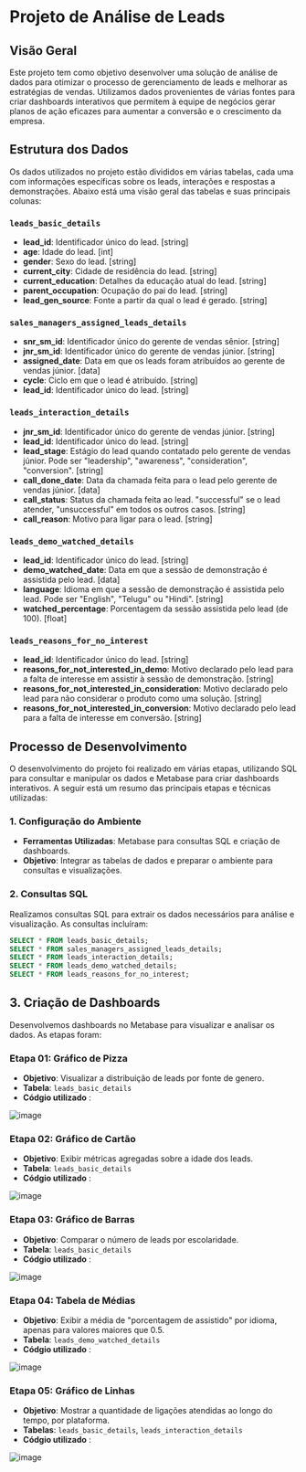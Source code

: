 # Projeto de Análise de Leads

## Visão Geral

Este projeto tem como objetivo desenvolver uma solução de análise de dados para otimizar o processo de gerenciamento de leads e melhorar as estratégias de vendas. Utilizamos dados provenientes de várias fontes para criar dashboards interativos que permitem à equipe de negócios gerar planos de ação eficazes para aumentar a conversão e o crescimento da empresa.

## Estrutura dos Dados

Os dados utilizados no projeto estão divididos em várias tabelas, cada uma com informações específicas sobre os leads, interações e respostas a demonstrações. Abaixo está uma visão geral das tabelas e suas principais colunas:

### `leads_basic_details`
- **lead_id**: Identificador único do lead. [string]
- **age**: Idade do lead. [int]
- **gender**: Sexo do lead. [string]
- **current_city**: Cidade de residência do lead. [string]
- **current_education**: Detalhes da educação atual do lead. [string]
- **parent_occupation**: Ocupação do pai do lead. [string]
- **lead_gen_source**: Fonte a partir da qual o lead é gerado. [string]

### `sales_managers_assigned_leads_details`
- **snr_sm_id**: Identificador único do gerente de vendas sênior. [string]
- **jnr_sm_id**: Identificador único do gerente de vendas júnior. [string]
- **assigned_date**: Data em que os leads foram atribuídos ao gerente de vendas júnior. [data]
- **cycle**: Ciclo em que o lead é atribuído. [string]
- **lead_id**: Identificador único do lead. [string]

### `leads_interaction_details`
- **jnr_sm_id**: Identificador único do gerente de vendas júnior. [string]
- **lead_id**: Identificador único do lead. [string]
- **lead_stage**: Estágio do lead quando contatado pelo gerente de vendas júnior. Pode ser "leadership", "awareness", "consideration", "conversion". [string]
- **call_done_date**: Data da chamada feita para o lead pelo gerente de vendas júnior. [data]
- **call_status**: Status da chamada feita ao lead. "successful" se o lead atender, "unsuccessful" em todos os outros casos. [string]
- **call_reason**: Motivo para ligar para o lead. [string]

### `leads_demo_watched_details`
- **lead_id**: Identificador único do lead. [string]
- **demo_watched_date**: Data em que a sessão de demonstração é assistida pelo lead. [data]
- **language**: Idioma em que a sessão de demonstração é assistida pelo lead. Pode ser "English", "Telugu" ou "Hindi". [string]
- **watched_percentage**: Porcentagem da sessão assistida pelo lead (de 100). [float]

### `leads_reasons_for_no_interest`
- **lead_id**: Identificador único do lead. [string]
- **reasons_for_not_interested_in_demo**: Motivo declarado pelo lead para a falta de interesse em assistir à sessão de demonstração. [string]
- **reasons_for_not_interested_in_consideration**: Motivo declarado pelo lead para não considerar o produto como uma solução. [string]
- **reasons_for_not_interested_in_conversion**: Motivo declarado pelo lead para a falta de interesse em conversão. [string]

## Processo de Desenvolvimento

O desenvolvimento do projeto foi realizado em várias etapas, utilizando SQL para consultar e manipular os dados e Metabase para criar dashboards interativos. A seguir está um resumo das principais etapas e técnicas utilizadas:

### 1. Configuração do Ambiente
- **Ferramentas Utilizadas**: Metabase para consultas SQL e criação de dashboards.
- **Objetivo**: Integrar as tabelas de dados e preparar o ambiente para consultas e visualizações.

### 2. Consultas SQL
Realizamos consultas SQL para extrair os dados necessários para análise e visualização. As consultas incluíram:
```sql
SELECT * FROM leads_basic_details;
SELECT * FROM sales_managers_assigned_leads_details;
SELECT * FROM leads_interaction_details;
SELECT * FROM leads_demo_watched_details;
SELECT * FROM leads_reasons_for_no_interest;
```
## 3. Criação de Dashboards

Desenvolvemos dashboards no Metabase para visualizar e analisar os dados. As etapas foram:

### Etapa 01: Gráfico de Pizza
- **Objetivo**: Visualizar a distribuição de leads por fonte de genero.
- **Tabela**: `leads_basic_details`
- **Códgio utilizado** :
  
![image](https://github.com/user-attachments/assets/c91cf3e0-9042-4264-8a8d-24ae00306599)


### Etapa 02: Gráfico de Cartão
- **Objetivo**: Exibir métricas agregadas sobre a idade dos leads.
- **Tabela**: `leads_basic_details`
- **Códgio utilizado** :

![image](https://github.com/user-attachments/assets/0d111a56-229b-4fd7-8e49-0895e817f52c)


### Etapa 03: Gráfico de Barras
- **Objetivo**: Comparar o número de leads por escolaridade.
- **Tabela**: `leads_basic_details`
- **Códgio utilizado** :

![image](https://github.com/user-attachments/assets/2a11c7bf-2246-4f52-806c-83536b36f3cd)


### Etapa 04: Tabela de Médias
- **Objetivo**: Exibir a média de "porcentagem de assistido" por idioma, apenas para valores maiores que 0.5.
- **Tabela**: `leads_demo_watched_details`
- **Códgio utilizado** :

![image](https://github.com/user-attachments/assets/ac3e328b-1a28-4a1c-b8f3-26e6a8935e7e)


### Etapa 05: Gráfico de Linhas
- **Objetivo**: Mostrar a quantidade de ligações atendidas ao longo do tempo, por plataforma.
- **Tabelas**: `leads_basic_details`, `leads_interaction_details`
- **Códgio utilizado** :

![image](https://github.com/user-attachments/assets/004efee0-0115-4fe1-8051-8eea995a13bf)



